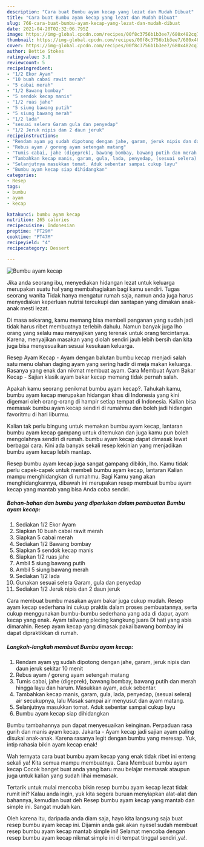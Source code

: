 ```yaml
---
description: "Cara buat Bumbu ayam kecap yang lezat dan Mudah Dibuat"
title: "Cara buat Bumbu ayam kecap yang lezat dan Mudah Dibuat"
slug: 766-cara-buat-bumbu-ayam-kecap-yang-lezat-dan-mudah-dibuat
date: 2021-04-20T02:32:06.795Z
image: https://img-global.cpcdn.com/recipes/00f8c3756b1b3ee7/680x482cq70/bumbu-ayam-kecap-foto-resep-utama.jpg
thumbnail: https://img-global.cpcdn.com/recipes/00f8c3756b1b3ee7/680x482cq70/bumbu-ayam-kecap-foto-resep-utama.jpg
cover: https://img-global.cpcdn.com/recipes/00f8c3756b1b3ee7/680x482cq70/bumbu-ayam-kecap-foto-resep-utama.jpg
author: Bettie Stokes
ratingvalue: 3.8
reviewcount: 5
recipeingredient:
- "1/2 Ekor Ayam"
- "10 buah cabai rawit merah"
- "5 cabai merah"
- "1/2 Bawang bombay"
- "5 sendok kecap manis"
- "1/2 ruas jahe"
- "5 siung bawang putih"
- "5 siung bawang merah"
- "1/2 lada"
- "sesuai selera Garam gula dan penyedap"
- "1/2 Jeruk nipis dan 2 daun jeruk"
recipeinstructions:
- "Rendam ayam yg sudah dipotong dengan jahe, garam, jeruk nipis dan daun jeruk sekitar 10 menit"
- "Rebus ayam / goreng ayam setengah matang"
- "Tumis cabai, jahe (digeprek), bawang bombay, bawang putih dan merah hingga layu dan harum. Masukkan ayam, aduk sebentar."
- "Tambahkan kecap manis, garam, gula, lada, penyedap, (sesuai selera) air secukupnya, lalu Masak sampai air menyusut dan ayam matang."
- "Selanjutnya masukkan tomat. Aduk sebentar sampai cukup layu"
- "Bumbu ayam kecap siap dihidangkan"
categories:
- Resep
tags:
- bumbu
- ayam
- kecap

katakunci: bumbu ayam kecap 
nutrition: 265 calories
recipecuisine: Indonesian
preptime: "PT29M"
cooktime: "PT47M"
recipeyield: "4"
recipecategory: Dessert

---
```



![Bumbu ayam kecap](https://img-global.cpcdn.com/recipes/00f8c3756b1b3ee7/680x482cq70/bumbu-ayam-kecap-foto-resep-utama.jpg)

Jika anda seorang ibu, menyediakan hidangan lezat untuk keluarga merupakan suatu hal yang membahagiakan bagi kamu sendiri. Tugas seorang  wanita Tidak hanya mengatur rumah saja, namun anda juga harus menyediakan keperluan nutrisi tercukupi dan santapan yang dimakan anak-anak mesti lezat.

Di masa  sekarang, kamu memang bisa membeli panganan yang sudah jadi tidak harus ribet membuatnya terlebih dahulu. Namun banyak juga lho orang yang selalu mau menyajikan yang terenak untuk orang tercintanya. Karena, menyajikan masakan yang diolah sendiri jauh lebih bersih dan kita juga bisa menyesuaikan sesuai kesukaan keluarga. 

Resep Ayam Kecap - Ayam dengan balutan bumbu kecap menjadi salah satu menu olahan daging ayam yang sering hadir di meja makan keluarga. Rasanya yang enak dan nikmat membuat ayam. Cara Membuat Ayam Bakar Kecap - Sajian klasik ayam bakar kecap memang tidak pernah salah.

Apakah kamu seorang penikmat bumbu ayam kecap?. Tahukah kamu, bumbu ayam kecap merupakan hidangan khas di Indonesia yang kini digemari oleh orang-orang di hampir setiap tempat di Indonesia. Kalian bisa memasak bumbu ayam kecap sendiri di rumahmu dan boleh jadi hidangan favoritmu di hari liburmu.

Kalian tak perlu bingung untuk memakan bumbu ayam kecap, lantaran bumbu ayam kecap gampang untuk ditemukan dan juga kamu pun boleh mengolahnya sendiri di rumah. bumbu ayam kecap dapat dimasak lewat berbagai cara. Kini ada banyak sekali resep kekinian yang menjadikan bumbu ayam kecap lebih mantap.

Resep bumbu ayam kecap juga sangat gampang dibikin, lho. Kamu tidak perlu capek-capek untuk membeli bumbu ayam kecap, lantaran Kalian mampu menghidangkan di rumahmu. Bagi Kamu yang akan menghidangkannya, dibawah ini merupakan resep membuat bumbu ayam kecap yang mantab yang bisa Anda coba sendiri.

<!--inarticleads1-->

##### Bahan-bahan dan bumbu yang diperlukan dalam pembuatan Bumbu ayam kecap:

1. Sediakan 1/2 Ekor Ayam
1. Siapkan 10 buah cabai rawit merah
1. Siapkan 5 cabai merah
1. Sediakan 1/2 Bawang bombay
1. Siapkan 5 sendok kecap manis
1. Siapkan 1/2 ruas jahe
1. Ambil 5 siung bawang putih
1. Ambil 5 siung bawang merah
1. Sediakan 1/2 lada
1. Gunakan sesuai selera Garam, gula dan penyedap
1. Sediakan 1/2 Jeruk nipis dan 2 daun jeruk


Cara membuat bumbu masakan ayam bakar juga cukup mudah. Resep ayam kecap sederhana ini cukup praktis dalam proses pembuatannya, serta cukup menggunakan bumbu-bumbu sederhana yang ada di dapur, ayam kecap yang enak. Ayam taliwang plecing kangkung juara DI hati yang abis dimarahin. Resep ayam kecap yang dimasak pakai bawang bombay ini dapat dipraktikkan di rumah. 

<!--inarticleads2-->

##### Langkah-langkah membuat Bumbu ayam kecap:

1. Rendam ayam yg sudah dipotong dengan jahe, garam, jeruk nipis dan daun jeruk sekitar 10 menit
1. Rebus ayam / goreng ayam setengah matang
1. Tumis cabai, jahe (digeprek), bawang bombay, bawang putih dan merah hingga layu dan harum. Masukkan ayam, aduk sebentar.
1. Tambahkan kecap manis, garam, gula, lada, penyedap, (sesuai selera) air secukupnya, lalu Masak sampai air menyusut dan ayam matang.
1. Selanjutnya masukkan tomat. Aduk sebentar sampai cukup layu
1. Bumbu ayam kecap siap dihidangkan


Bumbu tambahannya pun dapat menyesuaikan keinginan. Perpaduan rasa gurih dan manis ayam kecap. Jakarta - Ayam kecap jadi sajian ayam paling disukai anak-anak. Karena rasanya legit dengan bumbu yang meresap. Yuk, intip rahasia bikin ayam kecap enak! 

Wah ternyata cara buat bumbu ayam kecap yang enak tidak ribet ini enteng sekali ya! Kita semua mampu membuatnya. Cara Membuat bumbu ayam kecap Cocok banget buat anda yang baru mau belajar memasak ataupun juga untuk kalian yang sudah lihai memasak.

Tertarik untuk mulai mencoba bikin resep bumbu ayam kecap lezat tidak rumit ini? Kalau anda ingin, yuk kita segera buruan menyiapkan alat-alat dan bahannya, kemudian buat deh Resep bumbu ayam kecap yang mantab dan simple ini. Sangat mudah kan. 

Oleh karena itu, daripada anda diam saja, hayo kita langsung saja buat resep bumbu ayam kecap ini. Dijamin anda gak akan nyesel sudah membuat resep bumbu ayam kecap mantab simple ini! Selamat mencoba dengan resep bumbu ayam kecap nikmat simple ini di tempat tinggal sendiri,ya!.

